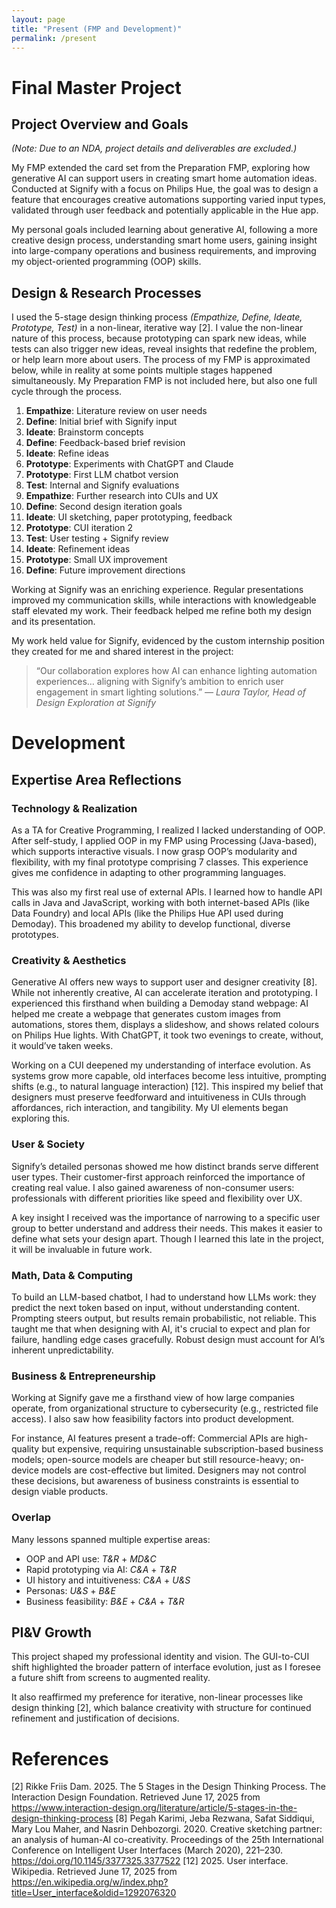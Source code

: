 ```yaml
---
layout: page
title: "Present (FMP and Development)"
permalink: /present
---
```


# Final Master Project

## Project Overview and Goals
*(Note: Due to an NDA, project details and deliverables are excluded.)*

My FMP extended the card set from the Preparation FMP, exploring how generative AI can support users in creating smart home automation ideas. Conducted at Signify with a focus on Philips Hue, the goal was to design a feature that encourages creative automations supporting varied input types, validated through user feedback and potentially applicable in the Hue app.

My personal goals included learning about generative AI, following a more creative design process, understanding smart home users, gaining insight into large-company operations and business requirements, and improving my object-oriented programming (OOP) skills.

## Design & Research Processes
I used the 5-stage design thinking process *(Empathize, Define, Ideate, Prototype, Test)* in a non-linear, iterative way [2]. I value the non-linear nature of this process, because prototyping can spark new ideas, while tests can also trigger new ideas, reveal insights that redefine the problem, or help learn more about users. The process of my FMP is approximated below, while in reality at some points multiple stages happened simultaneously. My Preparation FMP is not included here, but also one full cycle through the process.

1. **Empathize**: Literature review on user needs
2. **Define**: Initial brief with Signify input
3. **Ideate**: Brainstorm concepts
4. **Define**: Feedback-based brief revision
5. **Ideate**: Refine ideas
6. **Prototype**: Experiments with ChatGPT and Claude
7. **Prototype**: First LLM chatbot version
8. **Test**: Internal and Signify evaluations
9. **Empathize**: Further research into CUIs and UX
10. **Define**: Second design iteration goals
11. **Ideate**: UI sketching, paper prototyping, feedback
12. **Prototype**: CUI iteration 2
13. **Test**: User testing + Signify review
14. **Ideate**: Refinement ideas
15. **Prototype**: Small UX improvement
16. **Define**: Future improvement directions

Working at Signify was an enriching experience. Regular presentations improved my communication skills, while interactions with knowledgeable staff elevated my work. Their feedback helped me refine both my design and its presentation.

My work held value for Signify, evidenced by the custom internship position they created for me and shared interest in the project:
> “Our collaboration explores how AI can enhance lighting automation experiences… aligning with Signify’s ambition to enrich user engagement in smart lighting solutions.”
> *— Laura Taylor, Head of Design Exploration at Signify*

# Development

## Expertise Area Reflections

### Technology & Realization
As a TA for Creative Programming, I realized I lacked understanding of OOP. After self-study, I applied OOP in my FMP using Processing (Java-based), which supports interactive visuals. I now grasp OOP’s modularity and flexibility, with my final prototype comprising 7 classes. This experience gives me confidence in adapting to other programming languages.

This was also my first real use of external APIs. I learned how to handle API calls in Java and JavaScript, working with both internet-based APIs (like Data Foundry) and local APIs (like the Philips Hue API used during Demoday). This broadened my ability to develop functional, diverse prototypes.

### Creativity & Aesthetics
Generative AI offers new ways to support user and designer creativity [8]. While not inherently creative, AI can accelerate iteration and prototyping. I experienced this firsthand when building a Demoday stand webpage: AI helped me create a webpage that generates custom images from automations, stores them, displays a slideshow, and shows related colours on Philips Hue lights. With ChatGPT, it took two evenings to create, without, it would’ve taken weeks.

Working on a CUI deepened my understanding of interface evolution. As systems grow more capable, old interfaces become less intuitive, prompting shifts (e.g., to natural language interaction) [12]. This inspired my belief that designers must preserve feedforward and intuitiveness in CUIs through affordances, rich interaction, and tangibility. My UI elements began exploring this.

### User & Society
Signify’s detailed personas showed me how distinct brands serve different user types. Their customer-first approach reinforced the importance of creating real value. I also gained awareness of non-consumer users: professionals with different priorities like speed and flexibility over UX.

A key insight I received was the importance of narrowing to a specific user group to better understand and address their needs. This makes it easier to define what sets your design apart. Though I learned this late in the project, it will be invaluable in future work.

### Math, Data & Computing
To build an LLM-based chatbot, I had to understand how LLMs work: they predict the next token based on input, without understanding content. Prompting steers output, but results remain probabilistic, not reliable. This taught me that when designing with AI, it's crucial to expect and plan for failure, handling edge cases gracefully. Robust design must account for AI’s inherent unpredictability.

### Business & Entrepreneurship
Working at Signify gave me a firsthand view of how large companies operate, from organizational structure to cybersecurity (e.g., restricted file access). I also saw how feasibility factors into product development.

For instance, AI features present a trade-off: Commercial APIs are high-quality but expensive, requiring unsustainable subscription-based business models; open-source models are cheaper but still resource-heavy; on-device models are cost-effective but limited. Designers may not control these decisions, but awareness of business constraints is essential to design viable products.

### Overlap
Many lessons spanned multiple expertise areas:

- OOP and API use: *T&R* + *MD&C*
- Rapid prototyping via AI: *C&A* + *T&R*
- UI history and intuitiveness: *C&A* + *U&S*
- Personas: *U&S* + *B&E*
- Business feasibility: *B&E* + *C&A* + *T&R*

## PI&V Growth
This project shaped my professional identity and vision. The GUI-to-CUI shift highlighted the broader pattern of interface evolution, just as I foresee a future shift from screens to augmented reality.

It also reaffirmed my preference for iterative, non-linear processes like design thinking [2], which balance creativity with structure for continued refinement and justification of decisions.

# References
[2]	Rikke Friis Dam. 2025. The 5 Stages in the Design Thinking Process. The Interaction Design Foundation. Retrieved June 17, 2025 from <https://www.interaction-design.org/literature/article/5-stages-in-the-design-thinking-process>
[8]	Pegah Karimi, Jeba Rezwana, Safat Siddiqui, Mary Lou Maher, and Nasrin Dehbozorgi. 2020. Creative sketching partner: an analysis of human-AI co-creativity. Proceedings of the 25th International Conference on Intelligent User Interfaces (March 2020), 221–230. <https://doi.org/10.1145/3377325.3377522>
[12] 2025. User interface. Wikipedia. Retrieved June 17, 2025 from <https://en.wikipedia.org/w/index.php?title=User_interface&oldid=1292076320>